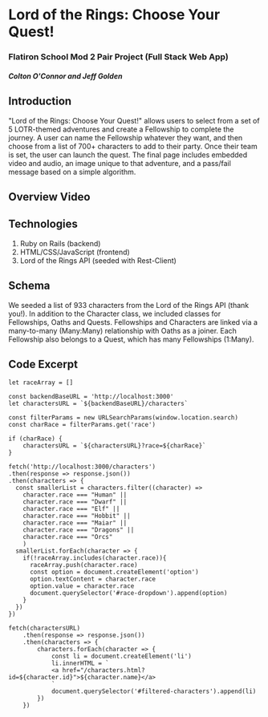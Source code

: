 # Lord of the Rings: Choose Your Quest!
### Flatiron School Mod 2 Pair Project (Full Stack Web App)
##### Colton O'Connor and Jeff Golden

## Introduction
"Lord of the Rings: Choose Your Quest!" allows users to select from a set of 5 LOTR-themed adventures and create a Fellowship to complete the journey. A user can name the Fellowship whatever they want, and then choose from a list of 700+ characters to add to their party. Once their team is set, the user can launch the quest. The final page includes embedded video and audio, an image unique to that adventure, and a pass/fail message based on a simple algorithm.

## Overview Video

## Technologies

1. Ruby on Rails (backend)
2. HTML/CSS/JavaScript (frontend)
3. Lord of the Rings API (seeded with Rest-Client)

## Schema
We seeded a list of 933 characters from the Lord of the Rings API (thank you!). In addition to the Character class, we included classes for Fellowships, Oaths and Quests. Fellowships and Characters are linked via a many-to-many (Many:Many) relationship with Oaths as a joiner. Each Fellowship also belongs to a Quest, which has many Fellowships (1:Many).

## Code Excerpt
```
let raceArray = []

const backendBaseURL = 'http://localhost:3000'
let charactersURL = `${backendBaseURL}/characters`

const filterParams = new URLSearchParams(window.location.search)
const charRace = filterParams.get('race')

if (charRace) {
    charactersURL = `${charactersURL}?race=${charRace}`
}

fetch('http://localhost:3000/characters')
.then(response => response.json())
.then(characters => {
  const smallerList = characters.filter((character) => 
    character.race === "Human" ||
    character.race === "Dwarf" ||
    character.race === "Elf" ||
    character.race === "Hobbit" ||
    character.race === "Maiar" ||
    character.race === "Dragons" ||
    character.race === "Orcs"
    )
  smallerList.forEach(character => {
    if(!raceArray.includes(character.race)){
      raceArray.push(character.race)
      const option = document.createElement('option')
      option.textContent = character.race
      option.value = character.race
      document.querySelector('#race-dropdown').append(option)
    }
  })
})

fetch(charactersURL)
    .then(response => response.json())
    .then(characters => {
        characters.forEach(character => {
            const li = document.createElement('li')
            li.innerHTML = `
            <a href="/characters.html?id=${character.id}">${character.name}</a>
            `
            document.querySelector('#filtered-characters').append(li)
        })
    })
```